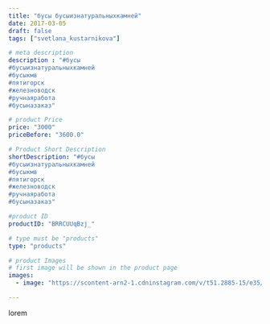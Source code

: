 ```yaml
---
title: "бусы бусыизнатуральныхкамней"
date: 2017-03-05
draft: false
tags: ["svetlana_kustarnikova"]

# meta description
description : "#бусы
#бусыизнатуральныхкамней 
#бусыкмв
#пятигорск
#железноводск 
#ручнаяработа 
#бусыназаказ"

# product Price
price: "3000"
priceBefore: "3600.0"

# Product Short Description
shortDescription: "#бусы
#бусыизнатуральныхкамней 
#бусыкмв
#пятигорск
#железноводск 
#ручнаяработа 
#бусыназаказ"

#product ID
productID: "BRRCUUqBzj_"

# type must be "products"
type: "products"

# product Images
# first image will be shown in the product page
images:
  - image: "https://scontent-arn2-1.cdninstagram.com/v/t51.2885-15/e35/16908045_2215703898654770_1564643391793266688_n.jpg?se=7&tp=1&_nc_ht=scontent-arn2-1.cdninstagram.com&_nc_cat=102&_nc_ohc=JGOxu6vN7XAAX_c5Ocs&ccb=7-4&oh=7b05428fed282301406fc5b03fa27a2d&oe=608278BF&ig_cache_key=MTQ2Mzk2MTU0NjUzNDYzMTY3OQ%3D%3D.2-ccb7-4"

---
```

lorem
